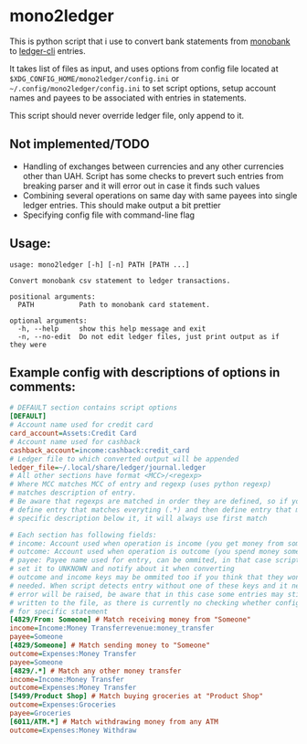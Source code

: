 # mono2ledger
This is python script that i use to convert bank statements from
[monobank](https://monobank.ua/) to [ledger-cli](https://www.ledger-cli.org/)
entries.

It takes list of files as input, and uses options from config file located at
`$XDG_CONFIG_HOME/mono2ledger/config.ini` or `~/.config/mono2ledger/config.ini`
to set script options, setup account names and payees to be associated with
entries in statements.

This script should never override ledger file, only append to it.

## Not implemented/TODO
- Handling of exchanges between currencies and any other currencies other than
  UAH. Script has some checks to prevert such entries from breaking parser and
  it will error out in case it finds such values
- Combining several operations on same day with same payees into single
  ledger entries. This should make output a bit prettier
- Specifying config file with command-line flag

## Usage:
```shell
usage: mono2ledger [-h] [-n] PATH [PATH ...]

Convert monobank csv statement to ledger transactions.

positional arguments:
  PATH           Path to monobank card statement.

optional arguments:
  -h, --help     show this help message and exit
  -n, --no-edit  Do not edit ledger files, just print output as if they were
```

## Example config with descriptions of options in comments:
```ini
# DEFAULT section contains script options
[DEFAULT]
# Account name used for credit card
card_account=Assets:Credit Card
# Account name used for cashback
cashback_account=income:cashback:credit_card
# Ledger file to which converted output will be appended
ledger_file=~/.local/share/ledger/journal.ledger
# All other sections have format <MCC>/<regexp>
# Where MCC matches MCC of entry and regexp (uses python regexp)
# matches description of entry.
# Be aware that regexps are matched in order they are defined, so if you
# define entry that matches everyting (.*) and then define entry that matches
# specific description below it, it will always use first match

# Each section has following fields:
# income: Account used when operation is income (you get money from somewhere)
# outcome: Account used when operation is outcome (you spend money somewhere)
# payee: Payee name used for entry, can be ommited, in that case script will
# set it to UNKNOWN and notify about it when converting
# outcome and income keys may be ommited too if you think that they wont be
# needed. When script detects entry without one of these keys and it needs it
# error will be raised, be aware that in this case some entries may still be
# written to the file, as there is currently no checking whether config is valid
# for specific statement
[4829/From: Someone] # Match receiving money from "Someone"
income=Income:Money Transferrevenue:money_transfer
payee=Someone
[4829/Someone] # Match sending money to "Someone"
outcome=Expenses:Money Transfer
payee=Someone
[4829/.*] # Match any other money transfer
income=Income:Money Transfer
outcome=Expenses:Money Transfer
[5499/Product Shop] # Match buying groceries at "Product Shop"
outcome=Expenses:Groceries
payee=Groceries
[6011/ATM.*] # Match withdrawing money from any ATM
outcome=Expenses:Money Withdraw
```
